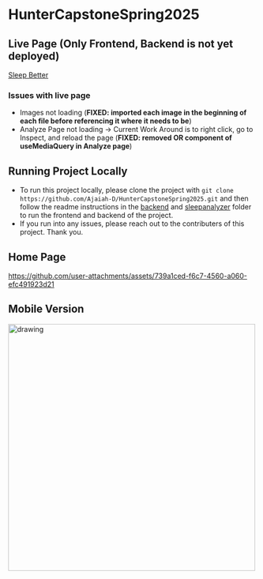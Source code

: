 # HunterCapstoneSpring2025

## Live Page (Only Frontend, Backend is not yet deployed)
[Sleep Better](https://huntercapstonespring2025.onrender.com/analyze)

### Issues with live page
- Images not loading (**FIXED: imported each image in the beginning of each file before referencing it where it needs to be**)
- Analyze Page not loading -> Current Work Around is to right click, go to Inspect, and reload the page (**FIXED: removed OR component of useMediaQuery in Analyze page**)

## Running Project Locally
- To run this project locally, please clone the project with `git clone https://github.com/Ajaiah-D/HunterCapstoneSpring2025.git` and then follow the readme instructions in the [backend](https://github.com/Ajaiah-D/HunterCapstoneSpring2025/tree/main/backend) and [sleepanalyzer](https://github.com/Ajaiah-D/HunterCapstoneSpring2025/tree/main/sleepanalyzer) folder to run the frontend and backend of the project.
- If you run into any issues, please reach out to the contributers of this project. Thank you.

## Home Page
https://github.com/user-attachments/assets/739a1ced-f6c7-4560-a060-efc491923d21

<!-- ## Login Page
![A picture of how the home page of our website looks like](login.png) -->

## Mobile Version
<img src="/sleepanalyzer/src/assets/mobile.gif" alt="drawing" style="height:500px;"/>
